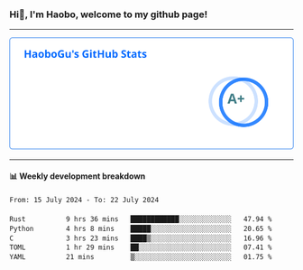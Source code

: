 <!--<h2 align="center"> Hi👋, I'm Haobo, welcome to my github page! </h2>-->
### Hi👋, I'm Haobo, welcome to my github page!
-------

<img href="https://github.com/HaoboGu" src="assets/stats.svg" alt="github stats" /> 

-------

#### 📊 **Weekly development breakdown**
<!--START_SECTION:waka-->

```txt
From: 15 July 2024 - To: 22 July 2024

Rust          9 hrs 36 mins   ████████████░░░░░░░░░░░░░   47.94 %
Python        4 hrs 8 mins    █████░░░░░░░░░░░░░░░░░░░░   20.65 %
C             3 hrs 23 mins   ████▒░░░░░░░░░░░░░░░░░░░░   16.96 %
TOML          1 hr 29 mins    ██░░░░░░░░░░░░░░░░░░░░░░░   07.41 %
YAML          21 mins         ▒░░░░░░░░░░░░░░░░░░░░░░░░   01.75 %
```

<!--END_SECTION:waka-->
<!--
backup url: https://github-readme-status-dusky-ten.vercel.app/api?username=HaoboGu&count_private=true&show_icons=true&theme=transparent&border_color=2f80ed
-->
<!--
**HaoboGu/HaoboGu** is a ✨ _special_ ✨ repository because its `README.md` (this file) appears on your GitHub profile.

Here are some ideas to get you started:

- 🔭 I’m currently working on AI-assisted programming tools
- 🌱 I’m currently learning ...
- 👯 I’m looking to collaborate on ...
- 🤔 I’m looking for help with ...
- 💬 Ask me about ...
- 📫 How to reach me: ...
- 😄 Pronouns: ...
- ⚡ Fun fact: ...
-->

